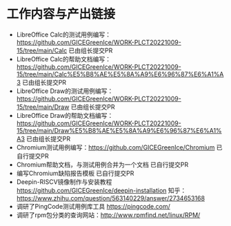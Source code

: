 # 工作内容与产出链接 
* LibreOffice Calc的测试用例编写：https://github.com/GICEGreenIce/WORK-PLCT20221009-15/tree/main/Calc 已由组长提交PR
* LibreOffice Calc的帮助文档编写：https://github.com/GICEGreenIce/WORK-PLCT20221009-15/tree/main/Calc%E5%B8%AE%E5%8A%A9%E6%96%87%E6%A1%A3 已由组长提交PR
* LibreOffice Draw的测试用例编写：https://github.com/GICEGreenIce/WORK-PLCT20221009-15/tree/main/Draw 已由组长提交PR
* LibreOffice Draw的帮助文档编写：https://github.com/GICEGreenIce/WORK-PLCT20221009-15/tree/main/Draw%E5%B8%AE%E5%8A%A9%E6%96%87%E6%A1%A3 已由组长提交PR
* Chromium测试用例编写：https://github.com/GICEGreenIce/Chromium 已自行提交PR
* Chromium帮助文档，与测试用例合并为一个文档 已自行提交PR
* 编写Chromium缺陷报告模板 已自行提交PR
* Deepin-RISCV镜像制作与安装教程 https://github.com/GICEGreenIce/deepin-installation  知乎：https://www.zhihu.com/question/563140229/answer/2734653168
* 调研了PingCode测试用例库工具 https://pingcode.com/
* 调研了rpm包分类的查询网站：http://www.rpmfind.net/linux/RPM/

